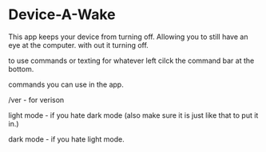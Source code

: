 # Device-A-Wake
This app keeps your device from turning off.
Allowing you to still have an eye at the computer.
with out it turning off.

to use commands or texting for whatever left cilck the command bar at the bottom.

commands you can use in the app.

/ver - for verison

light mode - if you hate dark mode (also make sure it is just like that to put it in.)

dark mode - if you hate light mode.
